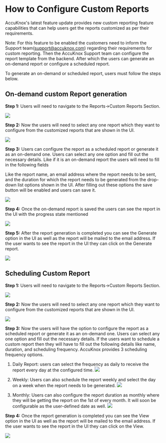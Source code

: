 # How to Configure Custom Reports

AccuKnox's latest feature update provides new custom reporting feature capabilities that can help users get the reports customized as per their requirements.

Note: For this feature to be enabled the customers need to inform the Support team(<support@accuknox.com>) regarding their requirements for custom reporting. Then the AccuKnox Support team can configure the report template from the backend. After which the users can generate an on-demand report or configure a scheduled report.

To generate an on-demand or scheduled report, users must follow the steps below.

## On-demand custom Report generation

**Step 1:** Users will need to navigate to the Reports->Custom Reports Section.

![](./images/custom-reports/1.png)

**Step 2:** Now the users will need to select any one report which they want to configure from the customized reports that are shown in the UI.

![](./images/custom-reports/2.png)

**Step 3:** Users can configure the report as a scheduled report or generate it as an on-demand one. Users can select any one option and fill out the necessary details. Like if it is an on-demand report the users will need to fill in the following fields

Like the report name, an email address where the report needs to be sent, and the duration for which the report needs to be generated from the drop-down list options shown in the UI. After filling out these options the save button will be enabled and users can save it.

![](./images/custom-reports/3.png)

**Step 4:** Once the on-demand report is saved the users can see the report in the UI with the progress state mentioned

![](./images/custom-reports/4.png)

**Step 5:** After the report generation is completed you can see the Generate option in the UI as well as the report will be mailed to the email address. If the user wants to see the report in the UI they can click on the Generate report.

![](./images/custom-reports/5.png)

## Scheduling Custom Report

**Step 1:** Users will need to navigate to the Reports->Custom Reports Section.

![](./images/custom-reports/6.png)

**Step 2:** Now the users will need to select any one report which they want to configure from the customized reports that are shown in the UI.

![](./images/custom-reports/7.png)

**Step 3:** Now the users will have the option to configure the report as a scheduled report or generate it as an on-demand one. Users can select any one option and fill out the necessary details. If the users want to schedule a custom report then they will have to fill out the following details like name, duration, and scheduling frequency. AccuKnox provides 3 scheduling frequency options.

1. Daily Report: users can select the frequency as daily to receive the report every day at the configured time.
![](./images/custom-reports/8.png)

1. Weekly: Users can also schedule the report weekly and select the day on a week when the report needs to be generated.
![](./images/custom-reports/9.png)

1. Monthly: Users can also configure the report duration as monthly where they will be getting the report on the 1st of every month. It will soon be configurable as the user-defined date as well.
![](./images/custom-reports/10.png)

**Step 4:** Once the report generation is completed you can see the View option in the UI as well as the report will be mailed to the email address. If the user wants to see the report in the UI they can click on the View.

![](./images/custom-reports/11.png)

